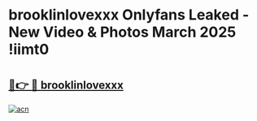 # brooklinlovexxx Onlyfans Leaked - New Video & Photos March 2025 !iimt0

# <h2><a href="https://xgenje.iuczelnia.edu.pl?title=brooklinlovexxx&ref=iimt0">🔗👉 🔴 brooklinlovexxx</a></h2>

[![acn](https://github.com/user-attachments/assets/0f9c940e-d8b0-45ae-aac7-cd30a18b3e1c)](https://xgenje.iuczelnia.edu.pl?title=brooklinlovexxx&ref=iimt0)

